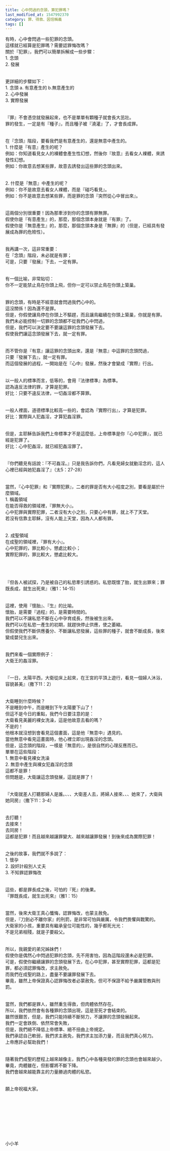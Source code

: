 ```yaml
---
title: 心中閃過的念頭，算犯罪嗎？
last_modified_at: 1547992370
category: 罪、得救、因信稱義
tags: []
---
```


有時，心中會閃過一些犯罪的念頭。<br>這樣就已經算是犯罪嗎？需要認罪悔改嗎？<br><!--more-->關於『犯罪』，我們可以簡單拆解成一些步驟：<br>1.	念頭<br>2.	發展<br><br><br>更詳細的步驟如下：<br>1. 念頭  a. 有意產生的  b.無意產生的<br>2. 心中發展<br>3. 實際發展<br><br><br>『罪』不會憑空就發展起來，也不是單單有顆種子就會長大茁壯。<br>罪的發生，一定是有『種子』，而且種子被『澆灌』了，才會長成罪。<br><br><br>在『念頭』階段，要看我們是有意產生的，還是無意中產生的。<br>1. 什麼是『有意』產生的呢？<br>例如：你知道看見女人的裸體會產生性幻想，然後你『故意』去看女人裸體，來誘發性幻想。<br>例如：你故意去想某些罪，故意去誘發出這些罪的念頭出來。<br><br><br>2. 什麼是『無意』中產生的呢？<br>例如：你不是故意去看女人裸體，而是『碰巧看見』。<br>例如：你不是故意去想某些罪，而是罪的念頭『突然從心中冒出來』。<br><br><br>這兩個分別很重要！因為那牽涉到你的念頭有罪無罪。<br>假使你是『有意產生』的，那麼，那個念頭本身就是『有罪』了。<br>假使你是『無意產生』的，那麼，那個念頭本身是『無罪』的（但是，已經具有發展成為罪的危險性）。<br><br><br>我再講一次，這非常重要：<br>在『念頭』階段，未必就是有罪；<br>可是，只要『發展』下去，一定有罪。<br><br><br>有一個比喻，非常貼切：<br>你不一定能禁止鳥在你頭上飛，但你一定可以禁止鳥在你頭上築巢。<br><br><br>罪的念頭，有時是不經意就會閃過我們心中的。<br>這沒關係！因為還不是罪。<br>但是，你假使讓鳥停在你頭上不驅趕，而且讓鳥繼續在你頭上築巢，你就是有罪。<br>我們未必能控制一切罪的念頭都不從我們心中閃過，<br>但是，我們可以決定要不要讓這罪的念頭發展下去。<br>假使我們讓這念頭發展下去，就一定有罪。<br><br><br>而不管你是『有意』讓這罪的念頭出來，還是『無意』中這罪的念頭閃過，<br>只要『發展下去』，就一定有罪。<br>而這個發展的過程，一開始是在『心中』發展，然後才會變成『實際』行出。<br><br><br>以一般人的標準而言，低等的，會用『法律標準』為標準。<br>認為違反法律的罪，才算是犯罪。<br>好比：只要不違反法律，一切姦淫都不算罪。<br><br><br>一般人裡面，道德標準比較高一些的，會認為『實際行出』，才算是犯罪。<br>好比：實際與人犯姦淫，才算犯姦淫罪。<br><br><br>但是，主耶穌告訴我們上帝標準才不是這麼低，上帝標準是你『心中犯罪』，就已經是犯罪了。<br>好比：心中犯姦淫，就已經犯姦淫罪了。<br><br><br>『你們聽見有話說：『不可姦淫。』只是我告訴你們，凡看見婦女就動淫念的，這人心裡已經與她犯姦淫了』（太5：27-28）<br><br><br>當然，『心中犯罪』和『實際犯罪』，二者的罪是否有大小程度之別，要看是屬於什麼領域。<br>1.	稱義領域<br>在能否得救的領域裡，『罪無大小』。<br>心中犯罪與實際犯罪，二者沒有大小之別，只要心中有罪，就上不了天堂。<br>若沒有信靠主耶穌，沒有人能上天堂，因為人人都有罪。<br><br><br>2.	成聖領域<br>在成聖的領域裡，『罪有大小』。<br>心中犯罪的，罪比較小，懲處比較小；<br>實際犯罪的，罪比較大，懲處比較大。<br><br><br><br><br>『但各人被試探，乃是被自己的私慾牽引誘惑的。私慾既懷了胎，就生出罪來；罪既長成，就生出死來』（雅1：14-15）<br><br><br>這裡，使用『懷胎』、『生』的比喻。<br>懷胎，是需要『過程』的，是需要時間的。<br>我們可以不讓私慾不斷在心中孕育成長，然後被生出來。<br>我們可以在私慾一產生的初期，就趕快停止供應，使之萎縮。<br>但假使我們不斷供應養分、不斷讓私慾發展，這些罪的種子，就會不斷成長，後來變成嬰兒生出來。<br><br><br>我們來看一個實際例子：<br>大衛王的姦淫罪。<br><br><br>『一日，太陽平西，大衛從床上起來，在王宮的平頂上遊行，看見一個婦人沐浴，容貌甚美』（撒下11：2）<br><br><br>大衛睡到什麼時候？<br>不是睡到中午，而是睡到下午太陽要下山了！<br>但這不是今日的重點，我們今日要注意的是：<br>大衛看見美麗的裸女洗澡，這是他故意去看的嗎？<br>不是的！<br>他根本就沒想到會看見這個畫面，這是他『無意中』遇見的。<br>當他無意中看見這畫面時，他心裡立即出現姦淫的念頭。<br>但是，這念頭的階段，一樣是『無意的』，是很自然的心理反應而已。<br>單單在這些階段：<br>1.	無意中看見裸女洗澡<br>2.	無意中產生與裸女犯姦淫的念頭<br>這都不是罪！<br>但問題是，大衛讓這念頭發展，這就是罪了！<br><br><br>『大衛就差人打聽那婦人是誰。、、、大衛差人去，將婦人接來、、、她來了，大衛與她同房』（撒下11：3-4）<br><br><br>去打聽！<br>去接來！<br>去同房！<br>這都是犯罪！而且越來越讓罪變大、越來越讓罪發展！到後來成為實際犯罪！<br><br><br>之後的故事，我們就不多說了：<br>1.	懷孕<br>2.	設奸計殺別人丈夫<br>3.	不知罪認罪悔改<br><br><br>這些，都是罪長成之後，可怕的『死』的後果。<br>『罪既長成，就生出死來』（雅1：15）<br><br><br>當然，後來大衛王真心懺悔，認罪悔改，也蒙主赦免。<br>但是，『刀劍必不離你家』的刑罰，是非常可怕與嚴厲，令我們畏懼與戰驚的。<br>大衛家的小孩，重要具有繼承皇位可能性的，幾乎都死光光：<br>不是兄弟相殘，就是子要殺父。<br><br><br>所以，我親愛的弟兄姊妹們！<br>假使你是偶然心中閃過犯罪的念頭，先不用害怕，因為這階段還未必是犯罪。<br>可是，假使你繼續讓罪的念頭發展下去，在心中犯罪，甚至實際犯罪，這都是犯罪，都必須認罪悔改，求主赦免。<br>而我們在成聖的路上，盡量不要讓罪發展下去。<br>畢竟，雖然上帝保證真心認罪悔改者必蒙赦免，但可不保證不給予嚴厲管教與刑罰。<br><br><br>當然，我們都是罪人，雖然重生得救，但肉體依然存在。<br>所以，我們依然會有各種罪的念頭出現，這是至死才會結束的。<br>雖然很艱苦，但是，我們只能持續不斷努力，不讓罪的念頭發展起來。<br>我們一定會跌倒、依然常會失敗，<br>但是，我們絕不降低上帝標準、絕不扭曲上帝規定。<br>我們承認自己軟弱，我們求主赦免，我們求主加添力量，而且我們真心努力。<br>上帝應許必幫助我們！<br><br><br>隨著我們成聖的歷程上越來越像主，我們心中各種突發的罪的念頭也會越來越少。<br>畢竟，肉體雖在，但影響將不斷下降。<br>我們會越來越能靠主的力量勝過肉體的私慾。<br><br><br>願上帝祝福大家。<br><br><br><br><br><br><br><br><br><br>小小羊<br>
